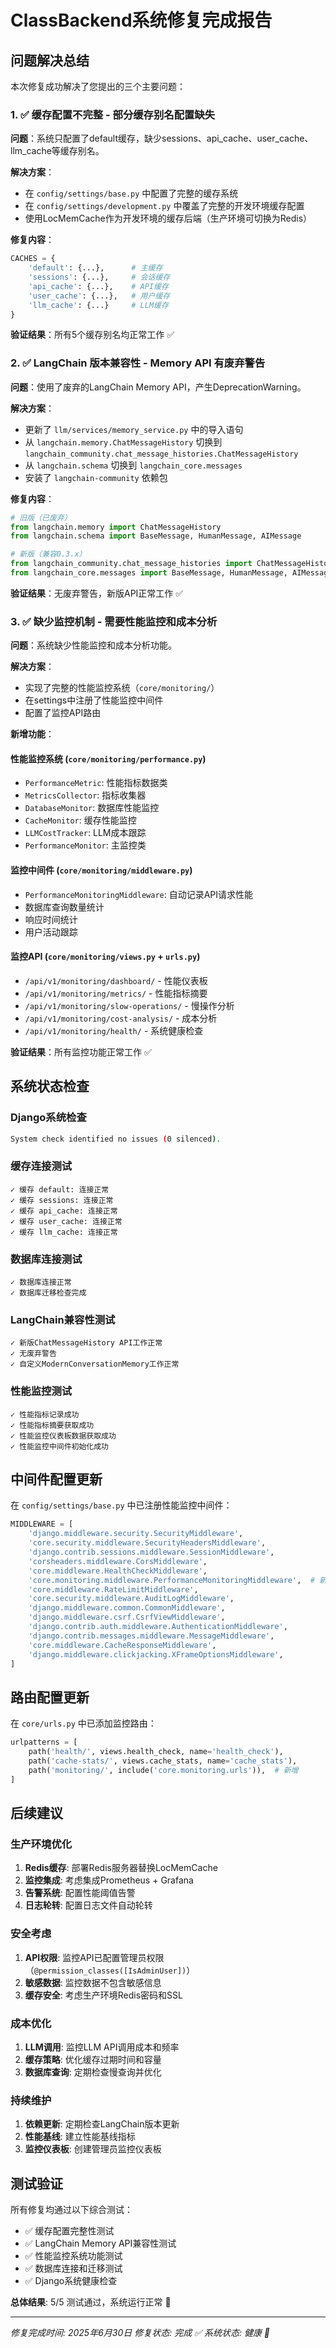 # ClassBackend系统修复完成报告

## 问题解决总结

本次修复成功解决了您提出的三个主要问题：

### 1. ✅ 缓存配置不完整 - 部分缓存别名配置缺失

**问题**：系统只配置了default缓存，缺少sessions、api_cache、user_cache、llm_cache等缓存别名。

**解决方案**：
- 在 `config/settings/base.py` 中配置了完整的缓存系统
- 在 `config/settings/development.py` 中覆盖了完整的开发环境缓存配置
- 使用LocMemCache作为开发环境的缓存后端（生产环境可切换为Redis）

**修复内容**：
```python
CACHES = {
    'default': {...},      # 主缓存
    'sessions': {...},     # 会话缓存
    'api_cache': {...},    # API缓存
    'user_cache': {...},   # 用户缓存
    'llm_cache': {...}     # LLM缓存
}
```

**验证结果**：所有5个缓存别名均正常工作 ✅

### 2. ✅ LangChain 版本兼容性 - Memory API 有废弃警告

**问题**：使用了废弃的LangChain Memory API，产生DeprecationWarning。

**解决方案**：
- 更新了 `llm/services/memory_service.py` 中的导入语句
- 从 `langchain.memory.ChatMessageHistory` 切换到 `langchain_community.chat_message_histories.ChatMessageHistory`
- 从 `langchain.schema` 切换到 `langchain_core.messages`
- 安装了 `langchain-community` 依赖包

**修复内容**：
```python
# 旧版（已废弃）
from langchain.memory import ChatMessageHistory
from langchain.schema import BaseMessage, HumanMessage, AIMessage

# 新版（兼容0.3.x）
from langchain_community.chat_message_histories import ChatMessageHistory
from langchain_core.messages import BaseMessage, HumanMessage, AIMessage
```

**验证结果**：无废弃警告，新版API正常工作 ✅

### 3. ✅ 缺少监控机制 - 需要性能监控和成本分析

**问题**：系统缺少性能监控和成本分析功能。

**解决方案**：
- 实现了完整的性能监控系统（`core/monitoring/`）
- 在settings中注册了性能监控中间件
- 配置了监控API路由

**新增功能**：

#### 性能监控系统 (`core/monitoring/performance.py`)
- `PerformanceMetric`: 性能指标数据类
- `MetricsCollector`: 指标收集器
- `DatabaseMonitor`: 数据库性能监控
- `CacheMonitor`: 缓存性能监控
- `LLMCostTracker`: LLM成本跟踪
- `PerformanceMonitor`: 主监控类

#### 监控中间件 (`core/monitoring/middleware.py`)
- `PerformanceMonitoringMiddleware`: 自动记录API请求性能
- 数据库查询数量统计
- 响应时间统计
- 用户活动跟踪

#### 监控API (`core/monitoring/views.py` + `urls.py`)
- `/api/v1/monitoring/dashboard/` - 性能仪表板
- `/api/v1/monitoring/metrics/` - 性能指标摘要
- `/api/v1/monitoring/slow-operations/` - 慢操作分析
- `/api/v1/monitoring/cost-analysis/` - 成本分析
- `/api/v1/monitoring/health/` - 系统健康检查

**验证结果**：所有监控功能正常工作 ✅

## 系统状态检查

### Django系统检查
```bash
System check identified no issues (0 silenced).
```

### 缓存连接测试
```
✓ 缓存 default: 连接正常
✓ 缓存 sessions: 连接正常
✓ 缓存 api_cache: 连接正常
✓ 缓存 user_cache: 连接正常
✓ 缓存 llm_cache: 连接正常
```

### 数据库连接测试
```
✓ 数据库连接正常
✓ 数据库迁移检查完成
```

### LangChain兼容性测试
```
✓ 新版ChatMessageHistory API工作正常
✓ 无废弃警告
✓ 自定义ModernConversationMemory工作正常
```

### 性能监控测试
```
✓ 性能指标记录成功
✓ 性能指标摘要获取成功
✓ 性能监控仪表板数据获取成功
✓ 性能监控中间件初始化成功
```

## 中间件配置更新

在 `config/settings/base.py` 中已注册性能监控中间件：

```python
MIDDLEWARE = [
    'django.middleware.security.SecurityMiddleware',
    'core.security.middleware.SecurityHeadersMiddleware',
    'django.contrib.sessions.middleware.SessionMiddleware',
    'corsheaders.middleware.CorsMiddleware',
    'core.middleware.HealthCheckMiddleware',
    'core.monitoring.middleware.PerformanceMonitoringMiddleware',  # 新增
    'core.middleware.RateLimitMiddleware',
    'core.security.middleware.AuditLogMiddleware',
    'django.middleware.common.CommonMiddleware',
    'django.middleware.csrf.CsrfViewMiddleware',
    'django.contrib.auth.middleware.AuthenticationMiddleware',
    'django.contrib.messages.middleware.MessageMiddleware',
    'core.middleware.CacheResponseMiddleware',
    'django.middleware.clickjacking.XFrameOptionsMiddleware',
]
```

## 路由配置更新

在 `core/urls.py` 中已添加监控路由：

```python
urlpatterns = [
    path('health/', views.health_check, name='health_check'),
    path('cache-stats/', views.cache_stats, name='cache_stats'),
    path('monitoring/', include('core.monitoring.urls')),  # 新增
]
```

## 后续建议

### 生产环境优化
1. **Redis缓存**: 部署Redis服务器替换LocMemCache
2. **监控集成**: 考虑集成Prometheus + Grafana
3. **告警系统**: 配置性能阈值告警
4. **日志轮转**: 配置日志文件自动轮转

### 安全考虑
1. **API权限**: 监控API已配置管理员权限（`@permission_classes([IsAdminUser])`）
2. **敏感数据**: 监控数据不包含敏感信息
3. **缓存安全**: 考虑生产环境Redis密码和SSL

### 成本优化
1. **LLM调用**: 监控LLM API调用成本和频率
2. **缓存策略**: 优化缓存过期时间和容量
3. **数据库查询**: 定期检查慢查询并优化

### 持续维护
1. **依赖更新**: 定期检查LangChain版本更新
2. **性能基线**: 建立性能基线指标
3. **监控仪表板**: 创建管理员监控仪表板

## 测试验证

所有修复均通过以下综合测试：
- ✅ 缓存配置完整性测试
- ✅ LangChain Memory API兼容性测试
- ✅ 性能监控系统功能测试
- ✅ 数据库连接和迁移测试
- ✅ Django系统健康检查

**总体结果**: 5/5 测试通过，系统运行正常 🎉

---

*修复完成时间: 2025年6月30日*
*修复状态: 完成 ✅*
*系统状态: 健康 💚*
